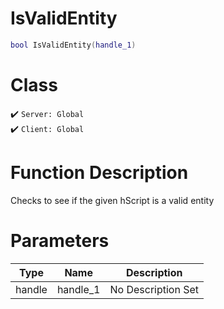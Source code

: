 # IsValidEntity
```lua
bool IsValidEntity(handle_1)
```
# Class
✔️ `Server: Global`  
✔️ `Client: Global`  

# Function Description
Checks to see if the given hScript is a valid entity
# Parameters
Type|Name|Description
--|--|--
handle|handle_1|No Description Set
